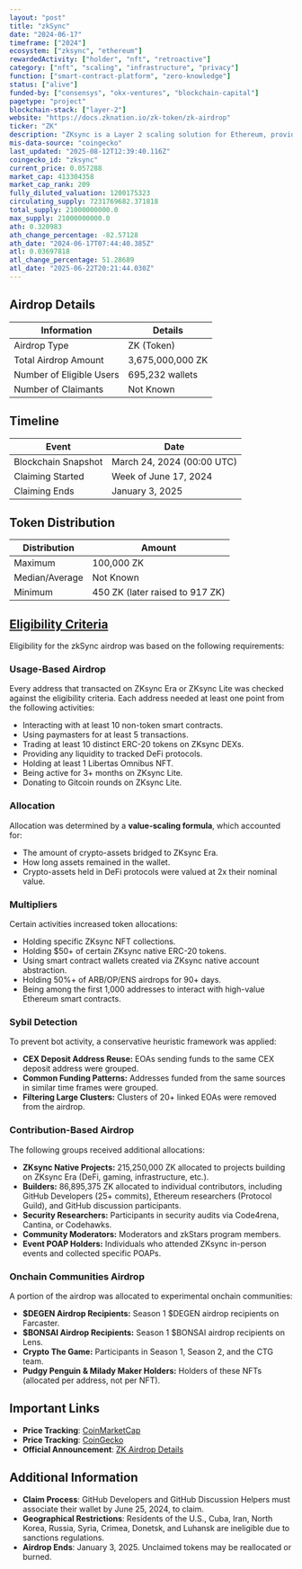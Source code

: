 ```yaml
---
layout: "post"
title: "zkSync"
date: "2024-06-17"
timeframe: ["2024"]
ecosystem: ["zksync", "ethereum"]
rewardedActivity: ["holder", "nft", "retroactive"]
category: ["nft", "scaling", "infrastructure", "privacy"]
function: ["smart-contract-platform", "zero-knowledge"]
status: ["alive"]
funded-by: ["consensys", "okx-ventures", "blockchain-capital"]
pagetype: "project"
blockchain-stack: ["layer-2"]
website: "https://docs.zknation.io/zk-token/zk-airdrop"
ticker: "ZK"
description: "ZKsync is a Layer 2 scaling solution for Ethereum, providing faster and cheaper transactions while maintaining security through zero-knowledge rollups."
mis-data-source: "coingecko"
last_updated: "2025-08-12T12:39:40.116Z"
coingecko_id: "zksync"
current_price: 0.057288
market_cap: 413304358
market_cap_rank: 209
fully_diluted_valuation: 1200175323
circulating_supply: 7231769682.371818
total_supply: 21000000000.0
max_supply: 21000000000.0
ath: 0.320983
ath_change_percentage: -82.57128
ath_date: "2024-06-17T07:44:40.385Z"
atl: 0.03697818
atl_change_percentage: 51.28689
atl_date: "2025-06-22T20:21:44.030Z"
---
```


## Airdrop Details

| Information              | Details          |
| ------------------------ | ---------------- |
| Airdrop Type             | ZK (Token)       |
| Total Airdrop Amount     | 3,675,000,000 ZK |
| Number of Eligible Users | 695,232 wallets  |
| Number of Claimants      | Not Known        |

## Timeline

| Event               | Date                       |
| ------------------- | -------------------------- |
| Blockchain Snapshot | March 24, 2024 (00:00 UTC) |
| Claiming Started    | Week of June 17, 2024      |
| Claiming Ends       | January 3, 2025            |

## Token Distribution

| Distribution   | Amount                          |
| -------------- | ------------------------------- |
| Maximum        | 100,000 ZK                      |
| Median/Average | Not Known                       |
| Minimum        | 450 ZK (later raised to 917 ZK) |

## [Eligibility Criteria](https://docs.zknation.io/zk-token/zk-airdrop)

Eligibility for the zkSync airdrop was based on the following requirements:

### Usage-Based Airdrop
Every address that transacted on ZKsync Era or ZKsync Lite was checked against the eligibility criteria. Each address needed at least one point from the following activities:
- Interacting with at least 10 non-token smart contracts.
- Using paymasters for at least 5 transactions.
- Trading at least 10 distinct ERC-20 tokens on ZKsync DEXs.
- Providing any liquidity to tracked DeFi protocols.
- Holding at least 1 Libertas Omnibus NFT.
- Being active for 3+ months on ZKsync Lite.
- Donating to Gitcoin rounds on ZKsync Lite.

### Allocation
Allocation was determined by a **value-scaling formula**, which accounted for:
- The amount of crypto-assets bridged to ZKsync Era.
- How long assets remained in the wallet.
- Crypto-assets held in DeFi protocols were valued at 2x their nominal value.

### Multipliers
Certain activities increased token allocations:
- Holding specific ZKsync NFT collections.
- Holding $50+ of certain ZKsync native ERC-20 tokens.
- Using smart contract wallets created via ZKsync native account abstraction.
- Holding 50%+ of ARB/OP/ENS airdrops for 90+ days.
- Being among the first 1,000 addresses to interact with high-value Ethereum smart contracts.

### Sybil Detection
To prevent bot activity, a conservative heuristic framework was applied:
- **CEX Deposit Address Reuse:** EOAs sending funds to the same CEX deposit address were grouped.
- **Common Funding Patterns:** Addresses funded from the same sources in similar time frames were grouped.
- **Filtering Large Clusters:** Clusters of 20+ linked EOAs were removed from the airdrop.

### Contribution-Based Airdrop
The following groups received additional allocations:
- **ZKsync Native Projects:** 215,250,000 ZK allocated to projects building on ZKsync Era (DeFi, gaming, infrastructure, etc.).
- **Builders:** 86,895,375 ZK allocated to individual contributors, including GitHub Developers (25+ commits), Ethereum researchers (Protocol Guild), and GitHub discussion participants.
- **Security Researchers:** Participants in security audits via Code4rena, Cantina, or Codehawks.
- **Community Moderators:** Moderators and zkStars program members.
- **Event POAP Holders:** Individuals who attended ZKsync in-person events and collected specific POAPs.

### Onchain Communities Airdrop
A portion of the airdrop was allocated to experimental onchain communities:
- **$DEGEN Airdrop Recipients:** Season 1 $DEGEN airdrop recipients on Farcaster.
- **$BONSAI Airdrop Recipients:** Season 1 $BONSAI airdrop recipients on Lens.
- **Crypto The Game:** Participants in Season 1, Season 2, and the CTG team.
- **Pudgy Penguin & Milady Maker Holders:** Holders of these NFTs (allocated per address, not per NFT).

## Important Links

- **Price Tracking**: [CoinMarketCap](https://coinmarketcap.com/currencies/zk-token)
- **Price Tracking**: [CoinGecko](https://www.coingecko.com/en/coins/zk-token)
- **Official Announcement**: [ZK Airdrop Details](https://docs.zknation.io/zk-token/zk-airdrop)

## Additional Information

- **Claim Process**: GitHub Developers and GitHub Discussion Helpers must associate their wallet by June 25, 2024, to claim.
- **Geographical Restrictions**: Residents of the U.S., Cuba, Iran, North Korea, Russia, Syria, Crimea, Donetsk, and Luhansk are ineligible due to sanctions regulations.
- **Airdrop Ends**: January 3, 2025. Unclaimed tokens may be reallocated or burned.